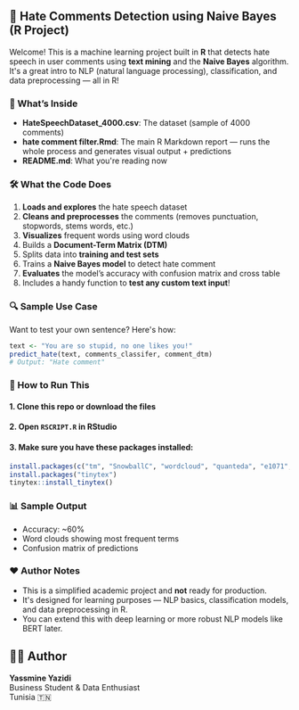 ## 🧠 Hate Comments Detection using Naive Bayes (R Project)

Welcome! This is a machine learning project built in **R** that detects hate speech in user comments using **text mining** and the **Naive Bayes** algorithm. It's a great intro to NLP (natural language processing), classification, and data preprocessing — all in R!

### 📁 What’s Inside

- **HateSpeechDataset_4000.csv**: The dataset (sample of 4000 comments)
- **hate comment filter.Rmd**: The main R Markdown report — runs the whole process and generates visual output + predictions
- **README.md**: What you're reading now

### 🛠️ What the Code Does

1. **Loads and explores** the hate speech dataset  
2. **Cleans and preprocesses** the comments (removes punctuation, stopwords, stems words, etc.)
3. **Visualizes** frequent words using word clouds
4. Builds a **Document-Term Matrix (DTM)**  
5. Splits data into **training and test sets**
6. Trains a **Naive Bayes model** to detect hate comment
7. **Evaluates** the model’s accuracy with confusion matrix and cross table
8. Includes a handy function to **test any custom text input**!

### 🔍 Sample Use Case

Want to test your own sentence? Here's how:

```r
text <- "You are so stupid, no one likes you!"
predict_hate(text, comments_classifer, comment_dtm)
# Output: "Hate comment"
```
### 🚀 How to Run This

#### 1. Clone this repo or download the files

#### 2. Open `RSCRIPT.R` in **RStudio**

#### 3. Make sure you have these packages installed:

```r
install.packages(c("tm", "SnowballC", "wordcloud", "quanteda", "e1071", "gmodels", "caret"))
install.packages("tinytex")
tinytex::install_tinytex()  
```
### 📊 Sample Output

- Accuracy: ~60%
- Word clouds showing most frequent terms
- Confusion matrix of predictions

### ❤️ Author Notes

- This is a simplified academic project and **not** ready for production.
- It's designed for learning purposes — NLP basics, classification models, and data preprocessing in R.
- You can extend this with deep learning or more robust NLP models like BERT later.

## 👩‍💻 Author

**Yassmine Yazidi**  
Business Student & Data Enthusiast  
Tunisia 🇹🇳

